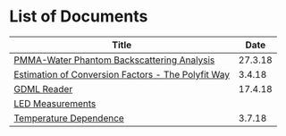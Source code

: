 # List of Documents

| Title                                    | Date    |
| ---------------------------------------- | ------- |
| [PMMA-Water Phantom Backscattering Analysis](phantom_analysis_27_3/pres.html) | 27.3.18 |
| [Estimation of Conversion Factors - The Polyfit Way](conversion_poly_3_4/pres.html) | 3.4.18  |
| [GDML Reader](GDML_reader_17_4/pres.html) | 17.4.18 |
| [LED Measurements]()                     |         |
| [Temperature Dependence](temperature_dependence_3_7/pres.html) | 3.7.18  |